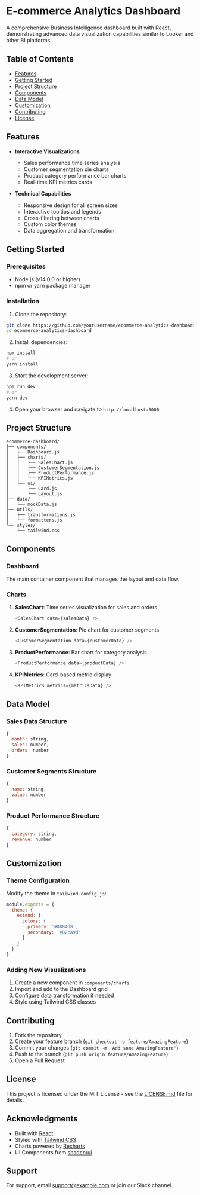 # E-commerce Analytics Dashboard

A comprehensive Business Intelligence dashboard built with React, demonstrating advanced data visualization capabilities similar to Looker and other BI platforms.

## Table of Contents
- [Features](#features)
- [Getting Started](#getting-started)
- [Project Structure](#project-structure)
- [Components](#components)
- [Data Model](#data-model)
- [Customization](#customization)
- [Contributing](#contributing)
- [License](#license)

## Features

- **Interactive Visualizations**
  - Sales performance time series analysis
  - Customer segmentation pie charts
  - Product category performance bar charts
  - Real-time KPI metrics cards

- **Technical Capabilities**
  - Responsive design for all screen sizes
  - Interactive tooltips and legends
  - Cross-filtering between charts
  - Custom color themes
  - Data aggregation and transformation

## Getting Started

### Prerequisites
- Node.js (v14.0.0 or higher)
- npm or yarn package manager

### Installation

1. Clone the repository:
```bash
git clone https://github.com/yourusername/ecommerce-analytics-dashboard.git
cd ecommerce-analytics-dashboard
```

2. Install dependencies:
```bash
npm install
# or
yarn install
```

3. Start the development server:
```bash
npm run dev
# or
yarn dev
```

4. Open your browser and navigate to `http://localhost:3000`

## Project Structure

```
ecommerce-dashboard/
├── components/
│   ├── Dashboard.js
│   ├── charts/
│   │   ├── SalesChart.js
│   │   ├── CustomerSegmentation.js
│   │   ├── ProductPerformance.js
│   │   └── KPIMetrics.js
│   └── ui/
│       ├── Card.js
│       └── Layout.js
├── data/
│   └── mockData.js
├── utils/
│   ├── transformations.js
│   └── formatters.js
└── styles/
    └── tailwind.css
```

## Components

### Dashboard
The main container component that manages the layout and data flow.

### Charts
1. **SalesChart**: Time series visualization for sales and orders
   ```javascript
   <SalesChart data={salesData} />
   ```

2. **CustomerSegmentation**: Pie chart for customer segments
   ```javascript
   <CustomerSegmentation data={customerData} />
   ```

3. **ProductPerformance**: Bar chart for category analysis
   ```javascript
   <ProductPerformance data={productData} />
   ```

4. **KPIMetrics**: Card-based metric display
   ```javascript
   <KPIMetrics metrics={metricsData} />
   ```

## Data Model

### Sales Data Structure
```javascript
{
  month: string,
  sales: number,
  orders: number
}
```

### Customer Segments Structure
```javascript
{
  name: string,
  value: number
}
```

### Product Performance Structure
```javascript
{
  category: string,
  revenue: number
}
```

## Customization

### Theme Configuration
Modify the theme in `tailwind.config.js`:
```javascript
module.exports = {
  theme: {
    extend: {
      colors: {
        primary: '#8884d8',
        secondary: '#82ca9d'
      }
    }
  }
}
```

### Adding New Visualizations
1. Create a new component in `components/charts`
2. Import and add to the Dashboard grid
3. Configure data transformation if needed
4. Style using Tailwind CSS classes

## Contributing

1. Fork the repository
2. Create your feature branch (`git checkout -b feature/AmazingFeature`)
3. Commit your changes (`git commit -m 'Add some AmazingFeature'`)
4. Push to the branch (`git push origin feature/AmazingFeature`)
5. Open a Pull Request

## License

This project is licensed under the MIT License - see the [LICENSE.md](LICENSE.md) file for details.

## Acknowledgments

- Built with [React](https://reactjs.org/)
- Styled with [Tailwind CSS](https://tailwindcss.com/)
- Charts powered by [Recharts](https://recharts.org/)
- UI Components from [shadcn/ui](https://ui.shadcn.com/)

## Support

For support, email support@example.com or join our Slack channel.
